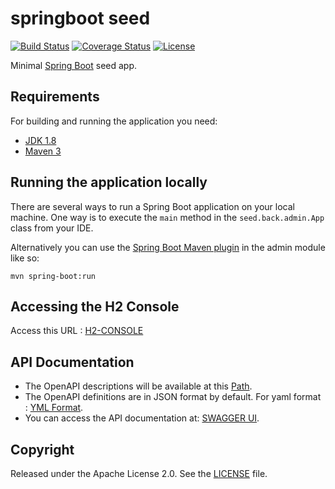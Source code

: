 # springboot seed

[![Build Status](https://travis-ci.org/codecentric/springboot-sample-app.svg?branch=master)](https://travis-ci.org/codecentric/springboot-sample-app)
[![Coverage Status](https://coveralls.io/repos/github/codecentric/springboot-sample-app/badge.svg?branch=master)](https://coveralls.io/github/codecentric/springboot-sample-app?branch=master)
[![License](http://img.shields.io/:license-apache-blue.svg)](http://www.apache.org/licenses/LICENSE-2.0.html)

Minimal [Spring Boot](http://projects.spring.io/spring-boot/) seed app.

## Requirements

For building and running the application you need:

- [JDK 1.8](http://www.oracle.com/technetwork/java/javase/downloads/jdk8-downloads-2133151.html)
- [Maven 3](https://maven.apache.org)

## Running the application locally

There are several ways to run a Spring Boot application on your local machine. One way is to execute the `main` method in the `seed.back.admin.App` class from your IDE.

Alternatively you can use the [Spring Boot Maven plugin](https://docs.spring.io/spring-boot/docs/current/reference/html/build-tool-plugins-maven-plugin.html) in the admin module like so:

```shell
mvn spring-boot:run
```

## Accessing the H2 Console
 Access this URL : [H2-CONSOLE](http://localhost:8080/h2-console)
## API Documentation
 - The OpenAPI descriptions will be available at this [Path](http://localhost:8080/v3/api-docs/).
 - The OpenAPI definitions are in JSON format by default. For yaml format : [YML Format](http://localhost:8080/api-docs.yaml).
 - You can access the API documentation at: [SWAGGER UI](http://localhost:8080/swagger-ui.html).
   
## Copyright

Released under the Apache License 2.0. See the [LICENSE](https://github.com/codecentric/springboot-sample-app/blob/master/LICENSE) file.
